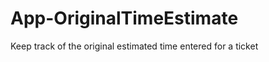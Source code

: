 App-OriginalTimeEstimate
========================

Keep track of the original estimated time entered for a ticket
